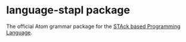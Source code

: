 # language-stapl package

The official Atom grammar package for the [STAck based Programming Language](https://github.com/LimeThaw/Stapl).
